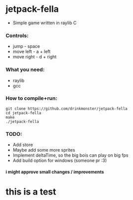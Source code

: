 # jetpack-fella

- Simple game written in raylib C
### Controls:
- jump - space
- move left - a + left
- move right - d + right 
### What you need:
- raylib
- gcc
### How to compile+run:
```
git clone https://github.com/drinkmonster/jetpack-fella
cd jetpack-fella
make
./jetpack-fella
```
### TODO:
- Add store
- Maybe add some more sprites
- Implement deltaTime, so the big bois can play on big fps
- Add build option for windows (someone pr :3)

#### i might approve small changes / improvements
# this is a test
